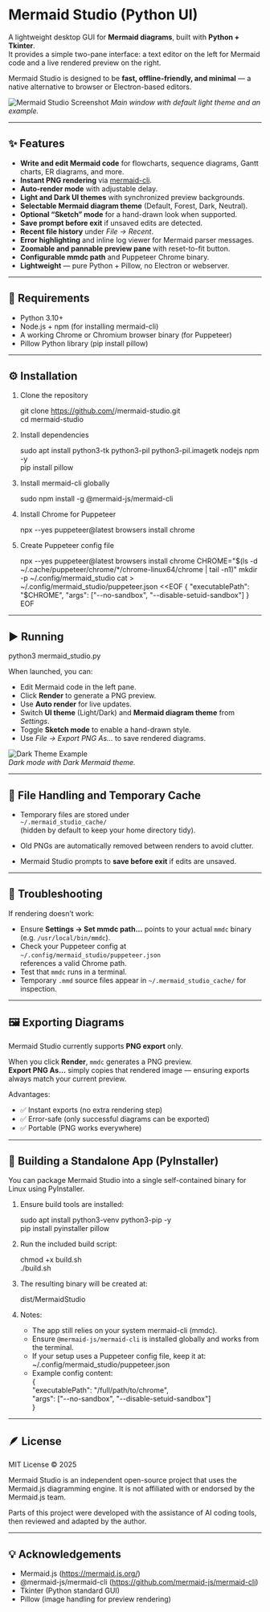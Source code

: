 # Mermaid Studio (Python UI)

A lightweight desktop GUI for **Mermaid diagrams**, built with **Python + Tkinter**.  
It provides a simple two-pane interface: a text editor on the left for Mermaid code and a live rendered preview on the right.  

Mermaid Studio is designed to be **fast, offline-friendly, and minimal** — a native alternative to browser or Electron-based editors.

![Mermaid Studio Screenshot](Screenshot.png)
*Main window with default light theme and an example.*

---

## ✨ Features

- **Write and edit Mermaid code** for flowcharts, sequence diagrams, Gantt charts, ER diagrams, and more.
- **Instant PNG rendering** via [mermaid-cli](https://github.com/mermaid-js/mermaid-cli).
- **Auto-render mode** with adjustable delay.
- **Light and Dark UI themes** with synchronized preview backgrounds.
- **Selectable Mermaid diagram theme** (Default, Forest, Dark, Neutral).
- **Optional “Sketch” mode** for a hand-drawn look when supported.
- **Save prompt before exit** if unsaved edits are detected.
- **Recent file history** under *File → Recent*.
- **Error highlighting** and inline log viewer for Mermaid parser messages.
- **Zoomable and pannable preview pane** with reset-to-fit button.
- **Configurable mmdc path** and Puppeteer Chrome binary.
- **Lightweight** — pure Python + Pillow, no Electron or webserver.

---

## 🧩 Requirements

- Python 3.10+
- Node.js + npm (for installing mermaid-cli)
- A working Chrome or Chromium browser binary (for Puppeteer)
- Pillow Python library (pip install pillow)

---

## ⚙️ Installation

1. Clone the repository

   git clone https://github.com/<yourusername>/mermaid-studio.git  
   cd mermaid-studio

2. Install dependencies

   sudo apt install python3-tk python3-pil python3-pil.imagetk nodejs npm -y  
   pip install pillow

3. Install mermaid-cli globally

   sudo npm install -g @mermaid-js/mermaid-cli

4. Install Chrome for Puppeteer

   npx --yes puppeteer@latest browsers install chrome

5. Create Puppeteer config file

   npx --yes puppeteer@latest browsers install chrome
   CHROME="$(ls -d ~/.cache/puppeteer/chrome/*/chrome-linux64/chrome | tail -n1)"
   mkdir -p ~/.config/mermaid_studio
   cat > ~/.config/mermaid_studio/puppeteer.json <<EOF
   {
   "executablePath": "$CHROME",
   "args": ["--no-sandbox", "--disable-setuid-sandbox"]
   }
   EOF


---

## ▶️ Running

   python3 mermaid_studio.py

When launched, you can:
- Edit Mermaid code in the left pane.
- Click **Render** to generate a PNG preview.
- Use **Auto render** for live updates.
- Switch **UI theme** (Light/Dark) and **Mermaid diagram theme** from *Settings*.
- Toggle **Sketch mode** to enable a hand-drawn style.
- Use *File → Export PNG As…* to save rendered diagrams.

![Dark Theme Example](Screenshot3.png)  
*Dark mode with Dark Mermaid theme.*

---

## 💾 File Handling and Temporary Cache

- Temporary files are stored under  
  `~/.mermaid_studio_cache/`  
  (hidden by default to keep your home directory tidy).

- Old PNGs are automatically removed between renders to avoid clutter.

- Mermaid Studio prompts to **save before exit** if edits are unsaved.

---

## 🧠 Troubleshooting

If rendering doesn’t work:

- Ensure **Settings → Set mmdc path...** points to your actual `mmdc` binary (e.g. `/usr/local/bin/mmdc`).
- Check your Puppeteer config at  
  `~/.config/mermaid_studio/puppeteer.json`  
  references a valid Chrome path.
- Test that `mmdc` runs in a terminal.
- Temporary `.mmd` source files appear in `~/.mermaid_studio_cache/` for inspection.

---

## 🖼️ Exporting Diagrams

Mermaid Studio currently supports **PNG export** only.

When you click **Render**, `mmdc` generates a PNG preview.  
**Export PNG As…** simply copies that rendered image — ensuring exports always match your current preview.

Advantages:
- ✅ Instant exports (no extra rendering step)
- ✅ Error-safe (only successful diagrams can be exported)
- ✅ Portable (PNG works everywhere)

---

## 🧱 Building a Standalone App (PyInstaller)

You can package Mermaid Studio into a single self-contained binary for Linux using PyInstaller.

1. Ensure build tools are installed:

   sudo apt install python3-venv python3-pip -y  
   pip install pyinstaller pillow

2. Run the included build script:

   chmod +x build.sh  
   ./build.sh

3. The resulting binary will be created at:

   dist/MermaidStudio

4. Notes:
   - The app still relies on your system mermaid-cli (mmdc).  
   - Ensure `@mermaid-js/mermaid-cli` is installed globally and works from the terminal.  
   - If your setup uses a Puppeteer config file, keep it at:  
     ~/.config/mermaid_studio/puppeteer.json  
   - Example config content:  
     {  
       "executablePath": "/full/path/to/chrome",  
       "args": ["--no-sandbox", "--disable-setuid-sandbox"]  
     }

---

## 🪶 License

MIT License © 2025

Mermaid Studio is an independent open-source project that uses the Mermaid.js diagramming engine. It is not affiliated with or endorsed by the Mermaid.js team.

Parts of this project were developed with the assistance of AI coding tools, then reviewed and adapted by the author.

---

## 💡 Acknowledgements

- Mermaid.js (https://mermaid.js.org/)  
- @mermaid-js/mermaid-cli (https://github.com/mermaid-js/mermaid-cli)  
- Tkinter (Python standard GUI)
- Pillow (image handling for preview rendering)
